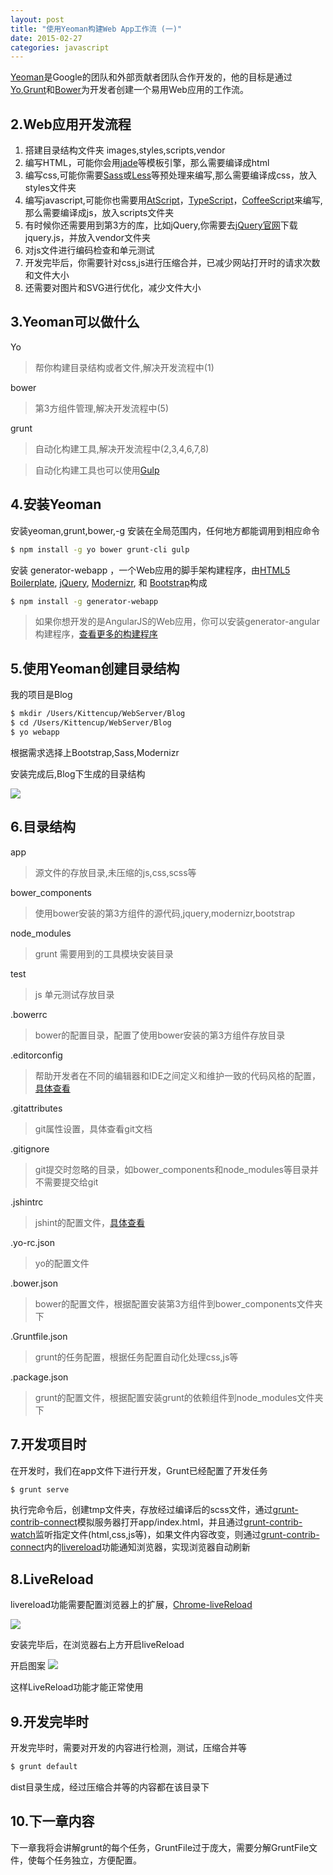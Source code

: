 ```yaml
---
layout: post
title: "使用Yeoman构建Web App工作流 (一)"
date: 2015-02-27
categories: javascript
---
```


[Yeoman](http://yeoman.io/)是Google的团队和外部贡献者团队合作开发的，他的目标是通过[Yo](http://yeoman.io/),[Grunt](http://gruntjs.com/)和[Bower](http://bower.io/)为开发者创建一个易用Web应用的工作流。

2.Web应用开发流程
-------
1. 搭建目录结构文件夹 images,styles,scripts,vendor
2. 编写HTML，可能你会用[jade](http://jade-lang.com/)等模板引擎，那么需要编译成html
3. 编写css,可能你需要[Sass](http://sass-lang.com/)或[Less](http://lesscss.org/)等预处理来编写,那么需要编译成css，放入styles文件夹
4. 编写javascript,可能你也需要用[AtScript](https://docs.google.com/document/d/11YUzC-1d0V1-Q3V0fQ7KSit97HnZoKVygDxpWzEYW0U/preview?sle=true)，[TypeScript](http://www.typescriptlang.org/)，[CoffeeScript](http://coffeescript.org/)来编写,那么需要编译成js，放入scripts文件夹
5. 有时候你还需要用到第3方的库，比如jQuery,你需要去[jQuery官网](http://jquery.com)下载jquery.js，并放入vendor文件夹
6. 对js文件进行编码检查和单元测试
7. 开发完毕后，你需要针对css,js进行压缩合并，已减少网站打开时的请求次数和文件大小
8. 还需要对图片和SVG进行优化，减少文件大小

3.Yeoman可以做什么
-------
Yo
> 帮你构建目录结构或者文件,解决开发流程中(1)

bower
> 第3方组件管理,解决开发流程中(5)

grunt
> 自动化构建工具,解决开发流程中(2,3,4,6,7,8)

> 自动化构建工具也可以使用[Gulp](http://gulpjs.com/)

4.安装Yeoman
-------
安装yeoman,grunt,bower,-g 安装在全局范围内，任何地方都能调用到相应命令

```bash
$ npm install -g yo bower grunt-cli gulp
```

安装 generator-webapp ，一个Web应用的脚手架构建程序，由[HTML5 Boilerplate](http://html5boilerplate.com/), [jQuery](http://jquery.com/), [Modernizr](http://modernizr.com/), 和 [Bootstrap](http://twbs.github.io/bootstrap)构成

```bash
$ npm install -g generator-webapp
```

> 如果你想开发的是AngularJS的Web应用，你可以安装generator-angular构建程序，[查看更多的构建程序](http://yeoman.io/generators/)

5.使用Yeoman创建目录结构
-------
我的项目是Blog

```bash
$ mkdir /Users/Kittencup/WebServer/Blog
$ cd /Users/Kittencup/WebServer/Blog
$ yo webapp
```
根据需求选择上Bootstrap,Sass,Modernizr

安装完成后,Blog下生成的目录结构

![](http://www.kittencup.com/wp-content/uploads/2015/02/yo.jpg)

6.目录结构
-------
app 
> 源文件的存放目录,未压缩的js,css,scss等

bower_components 
> 使用bower安装的第3方组件的源代码,jquery,modernizr,bootstrap

node_modules
> grunt 需要用到的工具模块安装目录

test
> js 单元测试存放目录

.bowerrc
> bower的配置目录，配置了使用bower安装的第3方组件存放目录

.editorconfig
> 帮助开发者在不同的编辑器和IDE之间定义和维护一致的代码风格的配置，[具体查看](http://editorconfig.org)

.gitattributes
> git属性设置，具体查看git文档

.gitignore
> git提交时忽略的目录，如bower_components和node_modules等目录并不需要提交给git

.jshintrc
> jshint的配置文件，[具体查看](http://jshint.com/)

.yo-rc.json
> yo的配置文件

.bower.json
> bower的配置文件，根据配置安装第3方组件到bower_components文件夹下

.Gruntfile.json
> grunt的任务配置，根据任务配置自动化处理css,js等

.package.json
> grunt的配置文件，根据配置安装grunt的依赖组件到node_modules文件夹下

7.开发项目时
-------
在开发时，我们在app文件下进行开发，Grunt已经配置了开发任务

```bash
$ grunt serve
```
执行完命令后，创建tmp文件夹，存放经过编译后的scss文件，通过[grunt-contrib-connect](https://github.com/gruntjs/grunt-contrib-connect)模拟服务器打开app/index.html，并且通过[grunt-contrib-watch](https://github.com/gruntjs/grunt-contrib-watch)监听指定文件(html,css,js等)，如果文件内容改变，则通过[grunt-contrib-connect](https://github.com/gruntjs/grunt-contrib-connect)内的[livereload](https://github.com/gruntjs/grunt-contrib-watch#optionslivereload)功能通知浏览器，实现浏览器自动刷新

8.LiveReload
------
livereload功能需要配置浏览器上的扩展，[Chrome-liveReload](https://chrome.google.com/webstore/detail/livereload/jnihajbhpnppcggbcgedagnkighmdlei)

![](http://www.kittencup.com/wp-content/uploads/2015/02/liveload.jpg)


安装完毕后，在浏览器右上方开启liveReload

开启图案
![](http://www.kittencup.com/wp-content/uploads/2015/02/open-livereload.jpg)

这样LiveReload功能才能正常使用

9.开发完毕时
--------
开发完毕时，需要对开发的内容进行检测，测试，压缩合并等

```bash
$ grunt default
```
dist目录生成，经过压缩合并等的内容都在该目录下

10.下一章内容
--------
下一章我将会讲解grunt的每个任务，GruntFile过于庞大，需要分解GruntFile文件，使每个任务独立，方便配置。

